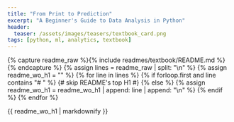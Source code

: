 ```yaml
---
title: "From Print to Prediction"
excerpt: "A Beginner's Guide to Data Analysis in Python"
header:
  teaser: /assets/images/teasers/textbook_card.png
tags: [python, ml, analytics, textbook]
---
```


{% capture readme_raw %}{% include readmes/textbook/README.md %}{% endcapture %}
{% assign lines = readme_raw | split: "\n" %}
{% assign readme_wo_h1 = "" %}
{% for line in lines %}
  {% if forloop.first and line contains "# " %}
    {# skip README's top H1 #}
  {% else %}
    {% assign readme_wo_h1 = readme_wo_h1 | append: line | append: "\n" %}
  {% endif %}
{% endfor %}
<div class="readme">
  {{ readme_wo_h1 | markdownify }}
</div>
